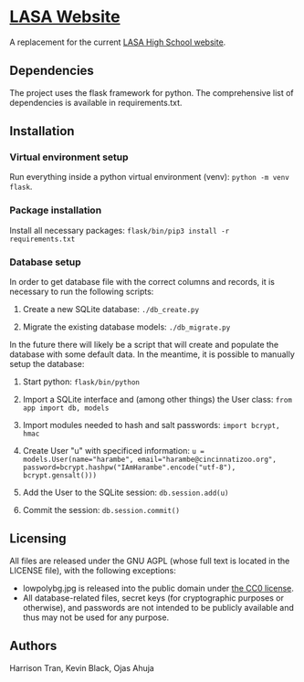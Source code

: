 # [LASA Website](http://lasa.us)
A replacement for the current [LASA High School
website](http://www.lasahighschool.com).

## Dependencies
The project uses the flask framework for python. The comprehensive
list of dependencies is available in requirements.txt.

## Installation
### Virtual environment setup

Run everything inside a python virtual environment (venv):  `python -m
venv flask`. 

### Package installation
Install all necessary packages: `flask/bin/pip3 install -r
requirements.txt`

### Database setup
In order to get database file with the correct columns and records, it
is necessary to run the following scripts:

1. Create a new SQLite database: `./db_create.py`

2. Migrate the existing database models: `./db_migrate.py`

In the future there will likely be a script that will create and
populate the database with some default data. In the meantime, it is
possible to manually setup the database:

1. Start python: `flask/bin/python`

2. Import a SQLite interface and (among other things) the User class:
`from app import db, models`

3. Import modules needed to hash and salt passwords: `import bcrypt, hmac`

4. Create User "u" with specificed information: ```u =
models.User(name="harambe", email="harambe@cincinnatizoo.org",
password=bcrypt.hashpw("IAmHarambe".encode("utf-8"), 
bcrypt.gensalt()))```

5. Add the User to the SQLite session: `db.session.add(u)`

6. Commit the session: `db.session.commit()`

## Licensing
All files are released under the GNU AGPL (whose full text is located
in the LICENSE file), with the following exceptions:
- lowpolybg.jpg is released into the public domain under [the CC0
license](https://creativecommons.org/publicdomain/zero/1.0/).
- All database-related files, secret keys (for cryptographic purposes or
otherwise), and passwords are not intended to be publicly available
and thus may not be used for any purpose.

## Authors
Harrison Tran, Kevin Black, Ojas Ahuja